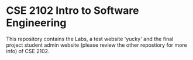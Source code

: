 # CSE 2102 Intro to Software Engineering

This repository contains the Labs, a test website 'yucky' and the final project student admin website (please review the other repostiory for more info) of CSE 2102.

